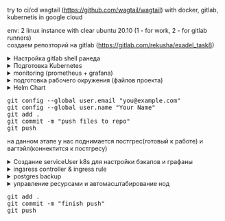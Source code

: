 try to ci/cd wagtail (https://github.com/wagtail/wagtail) with docker, gitlab, kubernetis in google cloud

env: 2 linux instance with clear ubuntu 20.10 (1 - for work, 2 - for gitlab runners)  
создаем репозторий на gitlab (https://gitlab.com/rekusha/exadel_task8)  

<details><summary>Настройка gitlab shell ранеда </summary>  
установка шелл ранера описывается на странице документации (https://docs.gitlab.com/runner/install/linux-repository.html)  
установка производится на подготовленном инстансе для ранеров (ubuntu 20.10 чистая установка)

<pre>
$ curl -L "https://packages.gitlab.com/install/repositories/runner/gitlab-runner/script.deb.sh" | sudo bash
$ sudo apt-get install gitlab-runner
$ sudo gitlab-runner register
вносим данные для регистрации ранера
https://gitlab.com/
токен которій получаете в гитлаб репозитории Settings - CI/CD - Runners - Specific runners - And this registration token: (там же передвинуть ползунок для отключения использования общедоступных ранеров)
gitlab-runner - описание ранера
shell2test - тэг ранера по которому можно будет назначить работу конкретно на этот ранер
shell - указываем экзекьютора который будет выполнятся на ранере

> Runner registered successfully.

так как в проекте подразумевается использование доккера, то ставим и докер
$ sudo apt-get update
$ sudo apt-get install -y apt-transport-https ca-certificates curl gnupg lsb-release
$ curl -fsSL https://download.docker.com/linux/ubuntu/gpg | sudo gpg --dearmor -o /usr/share/keyrings/docker-archive-keyring.gpg
$ echo "deb [arch=amd64 signed-by=/usr/share/keyrings/docker-archive-keyring.gpg] https://download.docker.com/linux/ubuntu $(lsb_release -cs) stable" | sudo tee /etc/apt/sources.list.d/docker.list > /dev/null
$ sudo apt-get update && sudo apt-get install -y docker-ce docker-ce-cli containerd.io
$ sudo groupadd docker
$ sudo usermod -aG docker $USER 
$ sudo usermod -aG docker gitlab-runner
$ newgrp docker 
$ sudo systemctl enable docker.service && sudo systemctl enable containerd.service
$ sudo EDITOR=nano visudo

в конец файла добавить строку
gitlab-runner ALL=(ALL:ALL) NOPASSWD:ALL

sudo passwd gitlab-runner - устанавливаем пароль на ранера

>> passwd: password updated successfully
</pre></details>

<details><summary>Подготовка Kubernetes </summary>  

Используем GoogleCloud.  
После создания аккаунта и активации службы ComputerEngine(Virtual Machines) необходимо установить google cloud sdk. (на обеих инстансах /ранер и "рабочая")  
<pre>
$ echo "deb [signed-by=/usr/share/keyrings/cloud.google.gpg] https://packages.cloud.google.com/apt cloud-sdk main" | sudo tee -a /etc/apt/sources.list.d/google-cloud-sdk.list
$ sudo apt-get install -y apt-transport-https ca-certificates gnupg
$ curl https://packages.cloud.google.com/apt/doc/apt-key.gpg | sudo apt-key --keyring /usr/share/keyrings/cloud.google.gpg add -
$ sudo apt-get update && sudo apt-get install -y google-cloud-sdk
$ gcloud init


соглашаемся залогиниться в нужную учетку
переходим по ссылке
логинимся в нужную учетную запись гугла
соглашаемся с предоставлением ресурсов
копируем ответную строку и вставляем в поле нп клиенте
после чего соглашаемся выбрать регион и указываем на нужный нам регион (14)

>> Your project default Compute Engine zone has been set to [europe-west4-a].
>> You can change it by running [gcloud config set compute/zone NAME].
>>
>> Your project default Compute Engine region has been set to [europe-west4].
>>You can change it by running [gcloud config set compute/region NAME].
>>
>> Created a default .boto configuration file at [/root/.boto]. See this file and
>> [https://cloud.google.com/storage/docs/gsutil/commands/config] for more
>> information about configuring Google Cloud Storage.
>> Your Google Cloud SDK is configured and ready to use!


Активируем Kubernetes:
$ gcloud services enable container.googleapis.com

Устанавливаем kubectl: (на обеих машинах)
$ sudo apt install kubectl

Устанавливаем Helm Charts: (на обеих машинах)
$ wget https://get.helm.sh/helm-v3.6.3-linux-amd64.tar.gz
$ tar -xf helm-v3.6.3-linux-amd64.tar.gz
$ sudo mv linux-amd64/helm /bin/ && rm -rf linux-amd64/ && rm helm-v3.6.3-linux-amd64.tar.gz

создаем кластер:
$ gcloud container clusters create task8


$ gcloud container clusters get-credentials task8 !!!!!!!!!!!!!!!!!!!!! подтягивает конфиг если он не подтянулся автоматом
</pre></details>

<details><summary> monitoring (prometheus + grafana) </summary>

<pre>
$ helm repo add stable https://charts.helm.sh/stable
$ helm repo add prometheus-community https://prometheus-community.github.io/helm-charts
$ helm install stable prometheus-community/kube-prometheus-stack
</pre>
</details>

<details><summary>подготовка рабочего окружения (файлов проекта)</summary>
клонируем репозиторий на локальную машину  
  <pre>
  $ mkdir task8 && cd task8
  $ git clone https://gitlab.com/rekusha/exadel_task8.git  
  </pre>
перемещаемся в папку репозитория  
  <pre>
  $ cd exadel_task8  
  </pre>
  
подготавливаем файлы приложения:  
<pre>
$ sudo apt update
$ sudo apt install python3-pip python3-venv 
$ python3 -m venv venv  
$ source venv/bin/activate  
$ pip install --upgrade pip  
$ pip install wagtail  
$ wagtail start app  
$ deactivate  
$ rm -r venv/  

>>>> одной строкой: sudo apt update && sudo apt install -y python3-pip python3-venv && python3 -m venv venv && source venv/bin/activate && pip install --upgrade pip && pip install wagtail && wagtail start app && deactivate && rm -r venv/
</pre>

  Добавим зависимость для работы прилодения с postgresql  
<pre>
$ echo 'psycopg2-binary==2.8.6' >> app/requirements.txt
</pre>

<details><summary>$ nano app/app/settings/base.py </summary>
изменить секцию DATABASE на:
<pre>
DATABASES = {
    'default': {
        'ENGINE': os.environ.get("SQL_ENGINE"),
        'NAME': os.environ.get("SQL_DATABASE"),
        'USER': os.environ.get("SQL_USER"),
        'PASSWORD': os.environ.get("SQL_PASSWORD"),
        'HOST': os.environ.get("SQL_HOST"),
        'PORT': os.environ.get("SQL_PORT"),
    }
}
</pre></details>

<details><summary>$ nano app/Dockerfile (образ по умолчанию может не существовать, поэтому меняем)</summary>
change FROM to:
<pre>
python:3.9.6-slim-buster
</pre></details>

<details><summary>$ nano app/.env.test (минимальное тестовое окружение для проверки образа после сборки)</summary>
<pre>
DEBUG=True
DJANGO_ALLOWED_HOSTS=localhost 127.0.0.1 [::1]
SQL_ENGINE=django.db.backends.sqlite3
SQL_DATABASE=DemoBase
SQL_USER=$SQL_USER
SQL_PASSWORD=$SQL_PASSWORD
</pre></details>

<details><summary> подготовка контейнера nginx (думаю потом можно будет перенести настройку в кубернетис с помощю конфигов)</summary>
<pre>
$ mkdir -p config/nginx
$ nano config/nginx/nginx.conf
</pre>

<pre>
upstream app {server app:8000;}

server {listen 80;
	location / {proxy_pass http://app;}
#	location /static/ {alias /home/app/static/;}
}
</pre>

<pre>
$ nano config/nginx/Dockerfile
</pre>

<pre>
FROM nginx:1.19.0-alpine

COPY ./nginx.conf /etc/nginx/conf.d/default.conf
</pre></details>

<details><summary> gitlab переменные окружения </summary>  
Для сборки и проверки работы нашего образа, нам понадобятся некоторые переменные, которые не зотелось бы светить в коде, поэтому добавим их в переменные окружения гитлаба
<pre>
settings - CI/CD - Variables - Add variable
SQL_USER: demouser
SQL_PASSWORD: DemoPass
POSTGRES_USER: demouser
POSTGRES_PASSWORD: DemoPass
SECRET_KEY: [SECRET_KEY]
</pre></details>
	
<details><summary>$ nano .gitlab-ci.yml (подготовка пайплайна для CI)</summary>
	
<pre>
variables:
  RUNNNER_INSTANCE_URL: http://localhost:8000/
  STATUS_CODE: '200'
  APP_NAME: app
  CI_GROUP: rekusha
  CI_REP_NAME: exadel_task8
  TEST_CONTAINER: container1
  KUBER_CLUSTER_NAME: project8
  KUBER_PROJECT_NAME: app

stages:
  - build
  - test
  - deploy

build_job:
  stage: build
  script:
    - docker build -t $CI_REGISTRY/$CI_GROUP/$CI_REP_NAME/$APP_NAME:latest app/
  tags:
    - shell2test

unit_test:
  stage: test
  script:
    - docker run -i --rm --env-file app/.env.test -p 8000:8000 $CI_REGISTRY/$CI_GROUP/$CI_REP_NAME/$APP_NAME:latest python3 manage.py test
  tags:
    - shell2test

status_code_test:
  stage: test
  script:
    - docker run -d --rm --env-file app/.env.test -p 8000:8000 --name $TEST_CONTAINER $CI_REGISTRY/$CI_GROUP/$CI_REP_NAME/$APP_NAME:latest
    - sleep 20
    - export RESPONSE=$(curl --write-out "%{http_code}\n" --silent --output /dev/null $RUNNNER_INSTANCE_URL)
    - echo $RESPONSE
    - docker stop $TEST_CONTAINER
    - if [ $RESPONSE -eq $STATUS_CODE ]; then echo 'app response is correct'; else echo 'Something is wrong'; exit 1; fi
  tags:
     - shell2test

push_to_repository:
  stage: deploy
  script:
    - docker login -u $CI_REGISTRY_USER -p $CI_REGISTRY_PASSWORD $CI_REGISTRY
    - docker push $CI_REGISTRY/$CI_GROUP/$CI_REP_NAME/$APP_NAME:latest
    - docker tag $CI_REGISTRY/$CI_GROUP/$CI_REP_NAME/$APP_NAME:latest $CI_REGISTRY/$CI_GROUP/$CI_REP_NAME/$APP_NAME:$CI_COMMIT_SHORT_SHA
    - docker push $CI_REGISTRY/$CI_GROUP/$CI_REP_NAME/$APP_NAME:$CI_COMMIT_SHORT_SHA
  tags:
    - shell2test

deploy_to_gcloud:
  stage: deploy
  script:
    - kubectl get pods
    - helm upgrade app project-deploy-helm/ --install --set secrets.SQL_USER=$SQL_USER,secrets.SQL_PASSWORD=$SQL_PASSWORD,secrets.POSTGRES_USER=$POSTGRES_USER,secrets.POSTGRES_PASSWORD=$POSTGRES_PASSWORD,>
  tags:
     - shell2test
</pre></details></details>

<details><summary> Helm Chart </summary>
	
<pre>
mkdir -p project-deploy-helm/templates
</pre>
<details><summary> nano project-deploy-helm/Chart.yaml </summary>

<pre>
apiVersion: v2
name: Project-task8-Deploy
description: Deploy with Kuber by two jets
type: application
version: 0.1.0
appVersion: "1.0"

keywords:
   - postgresql
   - wagtail

maintainers:
   - giturl: https://gitlab.com/rekusha/exadel_task8
   - container_registory: https://gitlab.com/rekusha/exadel_task8/container_registry
</pre></details>
	
<details><summary> nano project-deploy-helm/values.yaml </summary>
	
<pre>
#docker images:
containers:
  db_image: postgres:latest
  app_image: registry.gitlab.com/rekusha/exadel_task8/app
  grafana_image: grafana/grafana

#db default values 
db: 
  name: postgresql-db
  replicas: 1
  storage: 1Gi 
  env:
    postgres_db: demo_wagtail
    secret: task8-secret
  service:
    name: service-postgresql-db
    port: 5432
    targetPort: 5432

#wagtail default values 
app:
  name: wagtail
  env:
    sql_engine: django.db.backends.postgresql_psycopg2
    debug: '"true"'
    allowed_hosts: localhost 127.0.0.1 [::1]
    sql_port: '"5432"'
  service:
    name: service-wagtail
    port: 8000
    targetPort: 8000
  hpa:  
    minReplicas: 2
    maxReplicas: 4
    resource:
      cpu: 90

secrets:
  SQL_USER: user
  SQL_PASSWORD: password
  POSTGRES_USER: user
  POSTGRES_PASSWORD: password
  SECRET_KEY: aslgkjaklgjf

</pre></details>

<details><summary> nano project-deploy-helm/templates/deployment.yaml </summary>
	
<pre>
# PostgreSQL StatefulSet
apiVersion: apps/v1
kind: StatefulSet
metadata:
  name: {{ .Values.db.name }}
spec:
  serviceName: {{ .Values.db.name }}-service
  selector:
    matchLabels:
      app: {{ .Values.db.name }}
  replicas: {{ .Values.db.replicas }}
  template:
    metadata:
      labels:
        app: {{ .Values.db.name }}
    spec:
      containers:
        - name: {{ .Values.db.name }}
          image: {{ .Values.containers.db_image }}
          resources:
            limits:
              memory: "200Mi"
              cpu: "0.5"
            requests:
              memory: "50Mi"
              cpu: "0.1"
          volumeMounts:
            - name: {{ .Values.db.name }}-disk
              mountPath: /data
          env:
            - name: POSTGRES_DB
              value: {{ .Values.db.env.postgres_db }}
            - name: POSTGRES_USER
              valueFrom:
                secretKeyRef:
                  name: {{ .Values.db.env.secret }}
                  key: POSTGRES_USER
            - name: POSTGRES_PASSWORD
              valueFrom:
                secretKeyRef:
                  name: {{ .Values.db.env.secret }}
                  key: POSTGRES_PASSWORD
  # Volume Claim
  volumeClaimTemplates:
    - metadata:
        name: {{ .Values.db.name }}-disk
      spec:
        accessModes: ["ReadWriteOnce"]
        resources:
          requests:
            storage: {{ .Values.db.storage }}

--- 
# wagtail Deployment
apiVersion: apps/v1
kind: Deployment
metadata:
  name: {{ .Values.app.name }}
spec:
  selector:
    matchLabels:
      project: {{ .Values.app.name }}
 # replicas: 2
  template: 
    metadata:
      labels:
        project: {{ .Values.app.name }}
    spec:
      containers:
        - name: {{ .Values.app.name }}
          image: {{ .Values.containers.app_image }}
          resources:
            limits:
              memory: "200Mi"
              cpu: "0.5"
            requests:
              memory: "50Mi"
              cpu: "0.1"
          env:
            - name: DEBUG
              value: {{ .Values.app.env.debug }}
            - name: DJANGO_ALLOWED_HOSTS
              value: {{ .Values.app.env.allowed_hosts }}
            - name: SQL_ENGINE
              value: {{ .Values.app.env.sql_engine }}
            - name: SQL_DATABASE
              value: {{ .Values.db.env.postgres_db }}
            - name: SQL_USER
              valueFrom:
                secretKeyRef:
                  name: {{ .Values.db.env.secret }}
                  key: SQL_USER
            - name: SQL_PASSWORD
              valueFrom:
                secretKeyRef:
                  name: {{ .Values.db.env.secret }}
                  key: SQL_PASSWORD
            - name: SQL_HOST
              value: {{ .Values.db.service.name }}
            - name: SQL_PORT
              value: {{ .Values.app.env.sql_port }}

</pre></details>
<details><summary> nano project-deploy-helm/templates/hpa-v2.yaml </summary>

<pre>
apiVersion: autoscaling/v2beta1
kind: HorizontalPodAutoscaler
metadata:
  name: {{ .Values.app.name }}-scaling
spec:
  scaleTargetRef:
    apiVersion: apps/v2beta1v1
    kind: Deployment
    name: {{ .Values.app.name }}
  minReplicas: {{ .Values.app.hpa.minReplicas }}
  maxReplicas: {{ .Values.app.hpa.maxReplicas }}
  metrics:
  - type: Resource
    resource:
      name: cpu
      targetAverageUtilization: {{ .Values.app.hpa.resource.cpu }}
</pre></details>

<details><summary> nano project-deploy-helm/templates/secret.yaml </summary>
<pre>
---
apiVersion: v1
kind: Secret
metadata:
  name: task8-secret
type: Opaque
data:
  SQL_USER: {{ .Values.secrets.SQL_USER | b64enc }}
  SQL_PASSWORD: {{ .Values.secrets.SQL_PASSWORD | b64enc }}
  POSTGRES_USER: {{ .Values.secrets.POSTGRES_USER | b64enc }}
  POSTGRES_PASSWORD: {{ .Values.secrets.POSTGRES_PASSWORD | b64enc }}
  SECRET_KEY: {{ .Values.secrets.SECRET_KEY | b64enc }}

</pre></details>

<details><summary> nano project-deploy-helm/templates/service.yaml </summary>
	
<pre>
# PostgreSQL StatefulSet Service
apiVersion: v1
kind: Service
metadata:
  name: {{ .Values.db.service.name }}
spec:
  selector:
    app: {{ .Values.db.name }}
  type: ClusterIP
  ports:
    - port: {{ .Values.db.service.port }}

--- 
apiVersion: v1
kind: Service
metadata:
  name: {{ .Values.app.service.name }}
  annotations:
    networking.gke.io/load-balancer-type: "Internal"
spec:
  selector:
    project: {{ .Values.app.name }}
  type: LoadBalancer
  ports:
    - port: {{ .Values.app.service.port }}
      targetPort: {{ .Values.app.service.targetPort }}

</pre></details></details>
	
<pre>
git config --global user.email "you@example.com"
git config --global user.name "Your Name"
git add .
git commit -m "push files to repo"
git push
</pre>

на данном этапе у нас поднимается постгрес(готовый к работе) и вагтэйл(коннектится к постгресу) 

<details><summary> Создание serviceUser k8s для настройки бэкапов и графаны </summary>

<pre>
$ gcloud iam service-accounts create task8serviceuser  - создаст пользователя task8serviceuser 
Created service account [task8serviceuser].


соотнесем созданного пользователя с проектом и назначим ему нужные привилегии
$ gcloud projects add-iam-policy-binding exadel-task-8 --member="serviceAccount:task8serviceuser@exadel-task-8.iam.gserviceaccount.com" --role="roles/owner"
здесь exadel-task-8 - это ИД проэкта 
-----------
Updated IAM policy for project [exadel-task-8].
bindings:
...
- members:
  - serviceAccount:task8serviceuser@exadel-task-8.iam.gserviceaccount.com
  - user:rekusha@gmail.com
  role: roles/owner
...
etag: BwXIVswMbOY=
version: 1

-----------


генерируем файл ключей для доступа соданного пользователя к проекту
$ gcloud iam service-accounts keys create task8key.json --iam-account=task8serviceuser@exadel-task-8.iam.gserviceaccount.com
-----------
created key [6667e5c0332c4427fd5e61f7a997e162d8ff65db] of type [json] as [task8key.json] for [task8serviceuser@exadel-task-8.iam.gserviceaccount.com]
-----------


в итоге у нас есть файл с кредами для аутентификации от имени созданного пользователя task8key.json
-----------
{
  "type": "service_account",
  "project_id": "exadel-task-8",
  "private_key_id": "8afc59f7c32614db04f72eee4509ceab931a3878",
  "private_key": "-----BEGIN PRIVATE KEY-----|-----END PRIVATE KEY-----",
  "client_email": "task8serviceuser@exadel-task-8.iam.gserviceaccount.com",
  "client_id": "100352356826156311325",
  "auth_uri": "https://accounts.google.com/o/oauth2/auth",
  "token_uri": "https://oauth2.googleapis.com/token",
  "auth_provider_x509_cert_url": "https://www.googleapis.com/oauth2/v1/certs",
  "client_x509_cert_url": "https://www.googleapis.com/robot/v1/metadata/x509/backupuser%40exadel-task-8.iam.gserviceaccount.com"
}
-----------


$ kubectl create secret generic task8backup --from-file=key.json=task8key.json (копируем ключи в секреты кубернетиса)
$ rm task8key.json - стираем файл ключей чтоб не утекли случайно

</pre></details>


<details><summary> ingaress controller & ingress rule </summary>

если просто - то:

<pre>
$ kubectl create clusterrolebinding cluster-admin-binding --clusterrole cluster-admin --user $(gcloud config get-value account)
$ kubectl apply -f https://raw.githubusercontent.com/kubernetes/ingress-nginx/controller-v0.48.1/deploy/static/provider/cloud/deploy.yaml
</pre>
	
этим финтом мы присвоим нужные роли аккаунту (нашему) и установим из репозитория под самого контроллера, сервис и внешний лоад балансер  
останется лишь создать ингресс в котором описать правила маршрутизации трафика устраивающие нас

<details><summary> nano project-deploy-helm/templates/ingress.yaml </summary>
	
<pre>
apiVersion: networking.k8s.io/v1
kind: Ingress
metadata:
  name: ingress-wildcard-host
spec:
  rules:
  - host: "grafana.task8exadel.pp.ua"
    http:
      paths:
      - path: /
        pathType: Prefix
        backend:
          service:
            name: stable-grafana
            port:
              number: 80
  - host: "task8exadel.pp.ua"
    http:
      paths:
      - path: /
        pathType: Prefix
        backend:
          service:
            name: {{ .Values.app.service.name }}
            port:
              number: {{ .Values.app.service.port }}
</pre>
</details>

</details>


<details><summary> postgres backup </summary>
	
<pre>
Для хранения бэкапов следует создать корзину
$ gsutil mb -l europe-west4 gs://task8backup
Creating gs://task8backup/...
</pre>
	
для того чтобы выполнять резервное копирование надо создать CronJob которая будет понимать заранее подготовленный докер образ и передавать ему переменные необходимые для монтирования корзины созданной шагом выше и создания дампа бд после подключения к нужному ресурсу. для этого создадим Dockerfile собирающий все необходимое в одном контейнере и скрипт выполняющий по сути монтирование корзины, создание и запись бэкапа в корзину, отмонтирование корзины

<details><summary> Dockerfile</summary>	
$ mkdir pgbackup2
$ nano pgbackup2/Dockerfile  

<pre>
FROM ubuntu:20.04

ENV BACKUP_DIR=/home/postgres/backup
ENV PGTZ=Europe/Kiev

RUN apt-get update
RUN apt-get install -y lsb-release wget gnupg && apt-get clean all
RUN apt install -y vim bash-completion wget
RUN wget --quiet -O - https://www.postgresql.org/media/keys/ACCC4CF8.asc | apt-key add -
RUN echo "deb http://apt.postgresql.org/pub/repos/apt/ `lsb_release -cs`-pgdg main" | tee /etc/apt/sources.list.d/pgdg.list
RUN apt update
RUN apt install -y postgresql-client

RUN lsb_release -c -s > /tmp/lsb_release
RUN GCSFUSE_REPO=$(cat /tmp/lsb_release); echo "deb http://packages.cloud.google.com/apt gcsfuse-$GCSFUSE_REPO main" | tee /etc/apt/sources.list.d/gcsfuse.list
RUN wget -O - https://packages.cloud.google.com/apt/doc/apt-key.gpg | apt-key add -

RUN apt-get update
RUN apt-get install -y gcsfuse

RUN useradd -rm -d /home/postgres -s /bin/bash -g root -G sudo -u 1001 postgres

ADD docker-entrypoint.sh /home/postgres/docker-entrypoint.sh
RUN chmod +x /home/postgres/docker-entrypoint.sh && chown postgres /home/postgres/docker-entrypoint.sh

ENTRYPOINT ["/home/postgres/docker-entrypoint.sh"]

</pre></details>

	
<details><summary> nano pgbackup2/docker-entrypoint.sh </summary>

<pre>
#!/bin/bash
mkdir $BACKUP_DIR
gcsfuse --key-file=$KEY_PATH $BASKET_NAME $BACKUP_DIR
pg_dump --dbname=postgresql://$SQL_USER:$SQL_PASSWORD@$SQL_HOST:$SQL_PORT/$SQL_DB > $BACKUP_DIR/"$SQL_DB-$(date -u +"%FT%H%MZ").sql"
exec fusermount -u $BACKUP_DIR
</pre>

$ chmod 777 pgbackup2/docker-entrypoint.sh
</details>

<details><summary> собираем образ и пушим его в репозиторий </summary>
	
<pre>
$ docker login -u rekusha -p PASSWORD registry.gitlab.com
$ docker build -t registry.gitlab.com/rekusha/exadel_task8/pgdump:latest pgbackup2/
$ docker push registry.gitlab.com/rekusha/exadel_task8/pgdump:latest
</pre></details>
  
	
<details><summary> $ nano project-deploy-helm/templates/postgresql-cloud-dump.yaml </summary>
	
<pre>
apiVersion: batch/v1beta1
kind: CronJob
metadata:
  name: postgres-backup
spec:
  schedule: "0 */2 * * *"
  successfulJobsHistoryLimit: 0
  failedJobsHistoryLimit: 0
  jobTemplate:
    spec:
      template:
        spec:
          containers:
          - name: postgres-backup
            resources:
              limits:
                memory: "200Mi"
                cpu: "0.5"
              requests:
                memory: "50Mi"
                cpu: "0.1"
            image: registry.gitlab.com/rekusha/exadel_task8/pgdump
            env:
              - name: KEY_PATH
                value: /var/secrets/key.json
              - name: BASKET_NAME
                value: task8backup
              - name: SQL_USER
                valueFrom:
                  secretKeyRef:
                    name: {{ .Values.db.env.secret }}
                    key: POSTGRES_USER
              - name: SQL_PASSWORD
                valueFrom:
                  secretKeyRef:
                    name: {{ .Values.db.env.secret }}
                    key: POSTGRES_PASSWORD
              - name: SQL_HOST
                value: {{ .Values.db.service.name }}
              - name: SQL_PORT
                value: {{ .Values.app.env.sql_port }}
              - name: SQL_DB
                value: {{ .Values.db.env.postgres_db }}
            securityContext:
              privileged: true
              capabilities:
                add: ["SYS_ADMIN"]
            volumeMounts:
              - name: secret-volume
                mountPath: /var/secrets
          restartPolicy: Never
          volumes:
            - name: secret-volume
              secret:
                secretName: task8backup

</pre></details>

</details>

<details><summary> управление ресурсами и автомасштабирование нод </summary>

не всегда можно спрогнозировать необходимые мощности для проекта и инфраструктуры и можно столкнуться с ситуацией когда некоторые поды или джобы не будут выполнены по причине достижения предела мозностей процессора или озу  
эта ситуация решается автомасштабированием кластера. активируется автомасштабирование коммандой 
<pre>
gcloud container clusters update task8 --enable-autoscaling --min-nodes 1 --max-nodes 6
</pre>
	
и все бы ничего но для корректной работы поды должны быть дополнены описанием запрашиваемых и максимальных ресурсов
<pre>
spec:
  containers:
    resources:
      limits:
        memory: "200Mi"
        cpu: "0.5"
      requests:
        memory: "50Mi"
        cpu: "0.1"
</pre>	

именно отталкиваясь от максимальных запрошенных ресурсов планировщик распределяет поды до нодам кластера и совершает работу по автомасштабированию и запросу ресурсов для расширения или уменьшения кластера  
  
  так же можно задать автомасштабирование при создании кластера, это делается ключами: 
	
<pre>
gcloud container clusters create <cluster-name> \
  --num-nodes 2 \
  --zone europe-west4-a \
  --node-locations europe-west4-a \
  --enable-autoscaling --min-nodes 1 --max-nodes 6
</pre>	
	
</details>
	
<pre>
git add . 
git commit -m "finish push"
git push
</pre>
